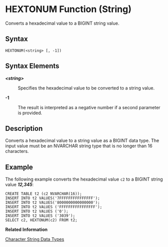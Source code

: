 <!-- loio0fe4116d8e7347d6a22923c6d7b8c6e2 -->

# HEXTONUM Function \(String\)

Converts a hexadecimal value to a BIGINT string value.



<a name="loio0fe4116d8e7347d6a22923c6d7b8c6e2__sql_function_bintohex_1sql_function_bintohex_syntax"/>

## Syntax

```
HEXTONUM(<string> [, -1])
```



<a name="loio0fe4116d8e7347d6a22923c6d7b8c6e2__section_gdq_1hw_vdb"/>

## Syntax Elements


<dl>
<dt><b>

*<string\>*

</b></dt>
<dd>

Specifies the hexadecimal value to be converted to a string value.



</dd><dt><b>

\-1

</b></dt>
<dd>

The result is interpreted as a negative number if a second parameter is provided.



</dd>
</dl>



<a name="loio0fe4116d8e7347d6a22923c6d7b8c6e2__sql_function_bintohex_1sql_function_bintohex_description"/>

## Description

Converts a hexadecimal value to a string value as a BIGINT data type. The input value must be an NVARCHAR string type that is no longer than 16 characters.



<a name="loio0fe4116d8e7347d6a22923c6d7b8c6e2__sql_function_bintohex_1sql_function_bintohex_examples"/>

## Example

The following example converts the hexadecimal value `c2` to a BIGINT string value ***12,345***:

```
CREATE TABLE t2 (c2 NVARCHAR(16));
INSERT INTO t2 VALUES('7FFFFFFFFFFFFFFF');
INSERT INTO t2 VALUES('8000000000000000');
INSERT INTO t2 VALUES ('FFFFFFFFFFFFFFFF');
INSERT INTO t2 VALUES ('0');
INSERT INTO t2 VALUES ('3039');
SELECT c2, HEXTONUM(c2) FROM t2;
```

**Related Information**  


[Character String Data Types](../character-string-data-types-a33f788.md "Character string data types are used to store values that contain character strings.")

